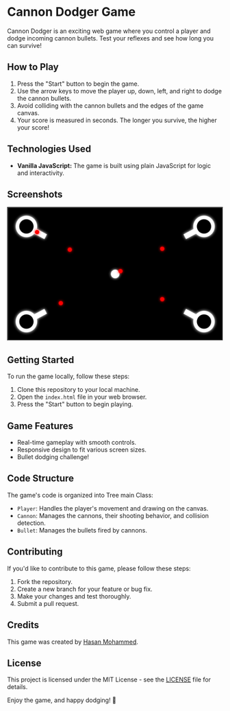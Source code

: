 # Cannon Dodger Game

Cannon Dodger is an exciting web game where you control a player and dodge incoming cannon bullets. Test your reflexes and see how long you can survive!

## How to Play

1. Press the "Start" button to begin the game.
2. Use the arrow keys to move the player up, down, left, and right to dodge the cannon bullets.
3. Avoid colliding with the cannon bullets and the edges of the game canvas.
4. Your score is measured in seconds. The longer you survive, the higher your score!

## Technologies Used

- **Vanilla JavaScript:** The game is built using plain JavaScript for logic and interactivity.

## Screenshots

![Game img](game.png)


## Getting Started

To run the game locally, follow these steps:

1. Clone this repository to your local machine.
2. Open the `index.html` file in your web browser.
3. Press the "Start" button to begin playing.

## Game Features

- Real-time gameplay with smooth controls.
- Responsive design to fit various screen sizes.
- Bullet dodging challenge!

## Code Structure

The game's code is organized into Tree main Class:

- `Player`: Handles the player's movement and drawing on the canvas.
- `Cannon`: Manages the cannons, their shooting behavior, and collision detection.
- `Bullet`: Manages the bullets fired by cannons.

## Contributing

If you'd like to contribute to this game, please follow these steps:

1. Fork the repository.
2. Create a new branch for your feature or bug fix.
3. Make your changes and test thoroughly.
4. Submit a pull request.

## Credits

This game was created by [Hasan Mohammed](https://www.linkedin.com/in/hasan-ragab-3452b927a/).

## License

This project is licensed under the MIT License - see the [LICENSE](LICENSE) file for details.

Enjoy the game, and happy dodging! 🚀


[def]: ./game.png
